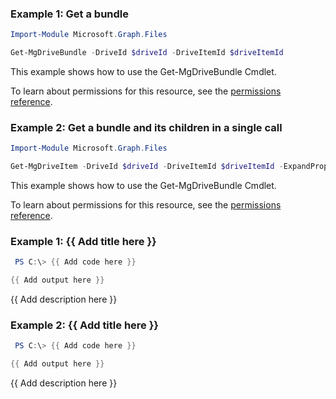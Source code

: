 ### Example 1: Get a bundle

```powershellImport-Module Microsoft.Graph.Files

Get-MgDriveBundle -DriveId $driveId -DriveItemId $driveItemId
```
This example shows how to use the Get-MgDriveBundle Cmdlet.
To learn about permissions for this resource, see the [permissions reference](/graph/permissions-reference).

### Example 2: Get a bundle and its children in a single call

```powershellImport-Module Microsoft.Graph.Files

Get-MgDriveItem -DriveId $driveId -DriveItemId $driveItemId -ExpandProperty "children"
```
This example shows how to use the Get-MgDriveBundle Cmdlet.
To learn about permissions for this resource, see the [permissions reference](/graph/permissions-reference).

### Example 1: {{ Add title here }}
```powershell
 PS C:\> {{ Add code here }}

{{ Add output here }}
```

{{ Add description here }}

### Example 2: {{ Add title here }}
```powershell
 PS C:\> {{ Add code here }}

{{ Add output here }}
```

{{ Add description here }}
